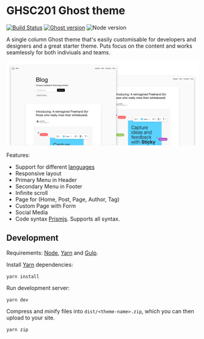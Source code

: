 # GHSC201 Ghost theme
[![Build Status](http://img.shields.io/travis/Kikobeats/uno-zen/master.svg?style=flat-square)](https://travis-ci.org/Kikobeats/uno-zen)
[![Ghost version](https://img.shields.io/badge/Ghost-3.x-brightgreen.svg)](https://github.com/TryGhost/Ghost)
![Node version](https://img.shields.io/node/v/uno-zen.svg?style=flat-square)

A single column Ghost theme that's easily customisable for developers and designers and a great starter theme. 
Puts focus on the content and works seamlessly for both indiviuals and teams.

![ghsc201 theme for ghost](./screenshot.png)

Features:
- Support for different [languages](http://themes.ghost.org/docs/i18n#section-how-to-add-any-language)
- Responsive layout
- Primary Menu in Header
- Secondary Menu in Footer
- Infinite scroll
- Page for (Home, Post, Page, Author, Tag)
- Custom Page with Form
- Social Media
- Code syntax [Prismjs](http://prismjs.com/index.html#languages-list). Supports all syntax.

## Development

Requirements: [Node](https://nodejs.org/), [Yarn](https://yarnpkg.com/) and [Gulp](https://gulpjs.com).

Install [Yarn](https://classic.yarnpkg.com/en/docs/cli/install/) dependencies:

	yarn install

Run development server:

	yarn dev

Compress and minify files into `dist/<theme-name>.zip`, which you can then upload to your site.

	yarn zip
